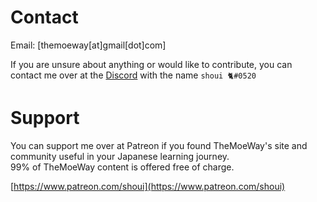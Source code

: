 # Contact
Email: [themoeway[at]gmail[dot]com]

If you are unsure about anything or would like to contribute, you can contact me over at the [Discord](https://discord.gg/nhqjydaR8j) with the name `shoui 🐈#0520` 

# Support
You can support me over at Patreon if you found TheMoeWay's site and community useful in your Japanese learning journey.  
99% of TheMoeWay content is offered free of charge.  

[https://www.patreon.com/shoui](https://www.patreon.com/shoui)  

